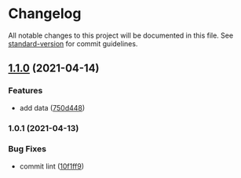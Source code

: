 # Changelog

All notable changes to this project will be documented in this file. See [standard-version](https://github.com/conventional-changelog/standard-version) for commit guidelines.

## [1.1.0](https://github.com/rezarazani/Carchain-Cities/compare/v1.0.1...v1.1.0) (2021-04-14)


### Features

* add data ([750d448](https://github.com/rezarazani/Carchain-Cities/commit/750d44808abc66d99ee8e74ee72fa3a0dc5ce43e))

### 1.0.1 (2021-04-13)


### Bug Fixes

* commit lint ([10f1ff9](https://github.com/rezarazani/Carchain-Cities/commit/10f1ff90c7457a232fec4dcf93e61a9a91a0f143))
